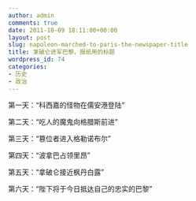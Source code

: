 ```yaml
---
author: admin
comments: true
date: 2011-10-09 18:11:00+00:00
layout: post
slug: napoleon-marched-to-paris-the-newspaper-title
title: 拿破仑进军巴黎，报纸用的标题
wordpress_id: 74
categories:
- 历史
- 政治
---
```



第一天：“科西嘉的怪物在儒安港登陆”

第二天：“吃人的魔鬼向格腊斯前进”

第三天：“篡位者进入格勒诺布尔”

第四天：“波拿巴占领里昂”

第五天：“拿破仑接近枫丹白露”

第六天：“陛下将于今日抵达自己的忠实的巴黎”
